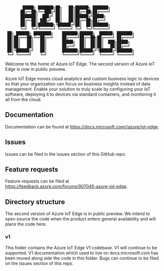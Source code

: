 
```
        █████╗ ███████╗██╗   ██╗██████╗ ███████╗
       ██╔══██╗╚══███╔╝██║   ██║██╔══██╗██╔════╝
       ███████║  ███╔╝ ██║   ██║██████╔╝█████╗
       ██╔══██║ ███╔╝  ██║   ██║██╔══██╗██╔══╝
       ██║  ██║███████╗╚██████╔╝██║  ██║███████╗
       ╚═╝  ╚═╝╚══════╝ ╚═════╝ ╚═╝  ╚═╝╚══════╝
 ██╗ ██████╗ ████████╗    ███████╗██████╗  ██████╗ ███████╗
 ██║██╔═══██╗╚══██╔══╝    ██╔════╝██╔══██╗██╔════╝ ██╔════╝
 ██║██║   ██║   ██║       █████╗  ██║  ██║██║  ███╗█████╗
 ██║██║   ██║   ██║       ██╔══╝  ██║  ██║██║   ██║██╔══╝
 ██║╚██████╔╝   ██║       ███████╗██████╔╝╚██████╔╝███████╗
 ╚═╝ ╚═════╝    ╚═╝       ╚══════╝╚═════╝  ╚═════╝ ╚══════╝
```

Welcome to the home of Azure IoT Edge. The second version of Azure IoT Edge is now in public preview.

Azure IoT Edge moves cloud analytics and custom business logic to devices so that your organization can focus on business insights instead of data management. Enable your solution to truly scale by configuring your IoT software, deploying it to devices via standard containers, and monitoring it all from the cloud.

## Documentation
Documentation can be found at https://docs.microsoft.com//azure/iot-edge.

## Issues
Issues can be filed in the issues section of this GitHub repo.

## Feature requests
Feature requests can be filed at https://feedback.azure.com/forums/907045-azure-iot-edge. 

## Directory structure
The second version of Azure IoT Edge is in public preview. We intend to open source the code when the product enters general availability and will place the code here.

### v1
This folder contains the Azure IoT Edge V1 codebase. V1 will continue to be supported. V1 documentation which used to live on docs.microsoft.com has been moved along side the code in this folder. Bugs can continue to be filed on the issues section of this repo.